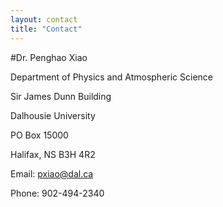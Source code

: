 ```yaml
---
layout: contact
title: "Contact"
---
```

#Dr. Penghao Xiao

Department of Physics and Atmospheric Science

Sir James Dunn Building

Dalhousie University

PO Box 15000

Halifax, NS B3H 4R2

Email: pxiao@dal.ca

Phone: 902-494-2340



